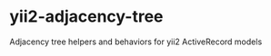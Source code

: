 yii2-adjacency-tree
===================
Adjacency tree helpers and behaviors for yii2 ActiveRecord models
